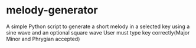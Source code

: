 # melody-generator
A simple Python script to generate a short melody in a selected key using a sine wave and an optional square wave 
User must type key correctly(Major Minor and Phrygian accepted)
